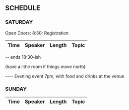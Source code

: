 
## SCHEDULE

### SATURDAY

Open Doors: 8:30:  Registration

Time    | Speaker                     | Length | Topic
---- | ----- | ---- | ----

 
 -- ends 18:30-ish
 
 (have a little room if things move north)

---- Evening event 7pm, with food and drinks at the venue


### SUNDAY

Time   | Speaker | Length | Topic
----- | ------ | ----- | ----
